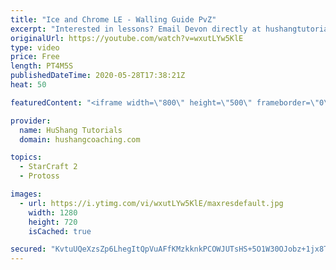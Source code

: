 ```yaml
---
title: "Ice and Chrome LE - Walling Guide PvZ"
excerpt: "Interested in lessons? Email Devon directly at hushangtutorials@outlook.com ------------------------------------------------------------------------------------------------------- Want to support HuShang Tutorials directly? Patreon is a website where you can contribute a monthly donation that will help"
originalUrl: https://youtube.com/watch?v=wxutLYw5KlE
type: video
price: Free
length: PT4M5S
publishedDateTime: 2020-05-28T17:38:21Z
heat: 50

featuredContent: "<iframe width=\"800\" height=\"500\" frameborder=\"0\" src=\"https://www.youtube.com/embed/wxutLYw5KlE\" allow=\"accelerometer; autoplay; encrypted-media; gyroscope; picture-in-picture\" allowfullscreen></iframe>"

provider:
  name: HuShang Tutorials
  domain: hushangcoaching.com

topics:
  - StarCraft 2
  - Protoss

images:
  - url: https://i.ytimg.com/vi/wxutLYw5KlE/maxresdefault.jpg
    width: 1280
    height: 720
    isCached: true

secured: "KvtuUQeXzsZp6LhegItQpVuAFfKMzkknkPCOWJUTsHS+5O1W30OJobz+1jx8TeXnPpUAU/QJw5tKsHRy2t/U0ojsCGI+sk78InQwI7Vzjp5kHeUTQmjtqrwM7ez8y59H//blF8tjazpnZWfdN/lTmwNRvwLhys/GG9cYEoPM/g88TdS8IjayxQl4bJ6m6p54v64Xtihp2DHFaYArD3HHxWdUOp3ST5+c6gdcGXdpuBDSwCpbyJk25mY1TwbwRwyDa0VkpiljyO5zsVcnKkQI4OUHCFYNapG+CkwKOFcxUJodAcBCAsndfpXSu+Nza2mEb2kJIqKnANbWI20ywUwsJYj/hc6SMYKOBa2xm1HdipMKNgT7j1iyxrXFl0aPO3A2MgnLR6f6NFCEr7Fhd9EkyaXx1s5u9fd0T+JxPjXj0T8=;6Hlqp+M7XXMmGVrR4O1QQA=="
---
```



